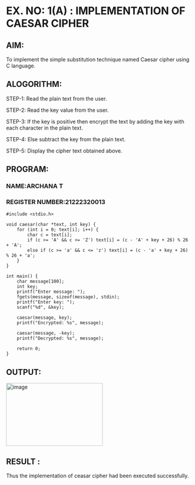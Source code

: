 # EX. NO: 1(A) : IMPLEMENTATION OF CAESAR CIPHER

## AIM:
To implement the simple substitution technique named Caesar cipher using C language.

## ALOGORITHM:

STEP-1: Read the plain text from the user.

STEP-2: Read the key value from the user.

STEP-3: If the key is positive then encrypt the text by adding the key with each character in the plain text.

STEP-4: Else subtract the key from the plain text.

STEP-5: Display the cipher text obtained above.

## PROGRAM:
### NAME:ARCHANA T
### REGISTER NUMBER:21222320013
```
#include <stdio.h>

void caesar(char *text, int key) {
    for (int i = 0; text[i]; i++) {
        char c = text[i];
        if (c >= 'A' && c <= 'Z') text[i] = (c - 'A' + key + 26) % 26 + 'A';
        else if (c >= 'a' && c <= 'z') text[i] = (c - 'a' + key + 26) % 26 + 'a';
    }
}

int main() {
    char message[100];
    int key;
    printf("Enter message: ");
    fgets(message, sizeof(message), stdin);
    printf("Enter key: ");
    scanf("%d", &key);

    caesar(message, key);
    printf("Encrypted: %s", message);

    caesar(message, -key);
    printf("Decrypted: %s", message);

    return 0;
}

```

## OUTPUT:


<img width="262" height="170" alt="image" src="https://github.com/user-attachments/assets/a483ac4c-ca65-4ff0-9dfb-19d2414f14f4" />


## RESULT :
 Thus the implementation of ceasar cipher had been executed successfully.
